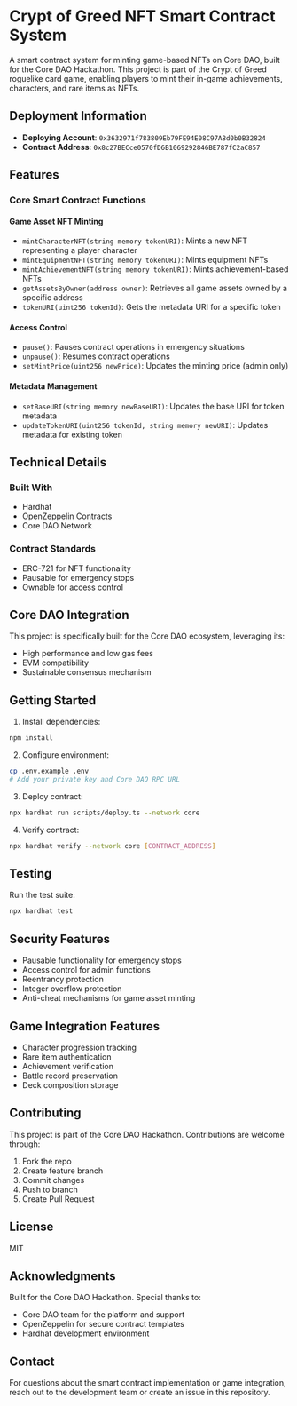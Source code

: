 # Crypt of Greed NFT Smart Contract System

A smart contract system for minting game-based NFTs on Core DAO, built for the Core DAO Hackathon. This project is part of the Crypt of Greed roguelike card game, enabling players to mint their in-game achievements, characters, and rare items as NFTs.

## Deployment Information

- **Deploying Account**: `0x3632971f783809Eb79FE94E08C97A8d0b0B32824`
- **Contract Address**: `0x8c27BECce0570fD6B1069292846BE787fC2aC857`

## Features

### Core Smart Contract Functions

#### Game Asset NFT Minting

- `mintCharacterNFT(string memory tokenURI)`: Mints a new NFT representing a player character
- `mintEquipmentNFT(string memory tokenURI)`: Mints equipment NFTs
- `mintAchievementNFT(string memory tokenURI)`: Mints achievement-based NFTs
- `getAssetsByOwner(address owner)`: Retrieves all game assets owned by a specific address
- `tokenURI(uint256 tokenId)`: Gets the metadata URI for a specific token

#### Access Control

- `pause()`: Pauses contract operations in emergency situations
- `unpause()`: Resumes contract operations
- `setMintPrice(uint256 newPrice)`: Updates the minting price (admin only)

#### Metadata Management

- `setBaseURI(string memory newBaseURI)`: Updates the base URI for token metadata
- `updateTokenURI(uint256 tokenId, string memory newURI)`: Updates metadata for existing token

## Technical Details

### Built With

- Hardhat
- OpenZeppelin Contracts
- Core DAO Network

### Contract Standards

- ERC-721 for NFT functionality
- Pausable for emergency stops
- Ownable for access control

## Core DAO Integration

This project is specifically built for the Core DAO ecosystem, leveraging its:

- High performance and low gas fees
- EVM compatibility
- Sustainable consensus mechanism

## Getting Started

1. Install dependencies:

```bash
npm install
```

2. Configure environment:

```bash
cp .env.example .env
# Add your private key and Core DAO RPC URL
```

3. Deploy contract:

```bash
npx hardhat run scripts/deploy.ts --network core
```

4. Verify contract:

```bash
npx hardhat verify --network core [CONTRACT_ADDRESS]
```

## Testing

Run the test suite:

```bash
npx hardhat test
```

## Security Features

- Pausable functionality for emergency stops
- Access control for admin functions
- Reentrancy protection
- Integer overflow protection
- Anti-cheat mechanisms for game asset minting

## Game Integration Features

- Character progression tracking
- Rare item authentication
- Achievement verification
- Battle record preservation
- Deck composition storage

## Contributing

This project is part of the Core DAO Hackathon. Contributions are welcome through:

1. Fork the repo
2. Create feature branch
3. Commit changes
4. Push to branch
5. Create Pull Request

## License

MIT

## Acknowledgments

Built for the Core DAO Hackathon. Special thanks to:

- Core DAO team for the platform and support
- OpenZeppelin for secure contract templates
- Hardhat development environment

## Contact

For questions about the smart contract implementation or game integration, reach out to the development team or create an issue in this repository.
